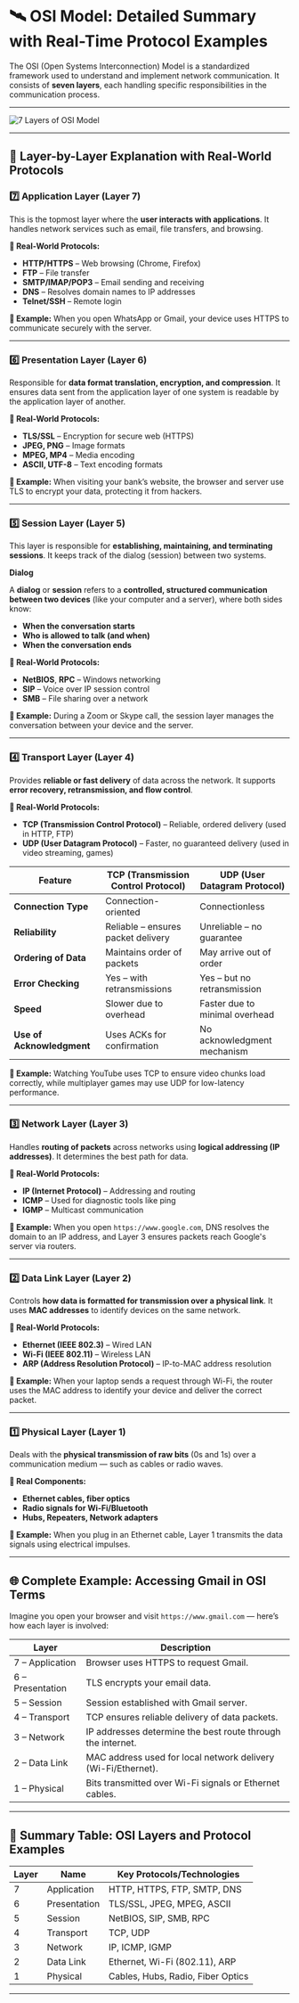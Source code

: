 # 🛰️ OSI Model: Detailed Summary with Real-Time Protocol Examples

The OSI (Open Systems Interconnection) Model is a standardized framework used to understand and implement network communication. It consists of **seven layers**, each handling specific responsibilities in the communication process.

---
![7 Layers of OSI Model](7-layer-of-osi-model.png)

---

## 🔹 Layer-by-Layer Explanation with Real-World Protocols

### 7️⃣ Application Layer (Layer 7)
This is the topmost layer where the **user interacts with applications**. It handles network services such as email, file transfers, and browsing.  

**🧠 Real-World Protocols:**  
- **HTTP/HTTPS** – Web browsing (Chrome, Firefox)  
- **FTP** – File transfer  
- **SMTP/IMAP/POP3** – Email sending and receiving  
- **DNS** – Resolves domain names to IP addresses  
- **Telnet/SSH** – Remote login

**🧪 Example:** When you open WhatsApp or Gmail, your device uses HTTPS to communicate securely with the server.

---

### 6️⃣ Presentation Layer (Layer 6)
Responsible for **data format translation, encryption, and compression**. It ensures data sent from the application layer of one system is readable by the application layer of another.

**🧠 Real-World Protocols:**  
- **TLS/SSL** – Encryption for secure web (HTTPS)  
- **JPEG, PNG** – Image formats  
- **MPEG, MP4** – Media encoding  
- **ASCII, UTF-8** – Text encoding formats

**🧪 Example:** When visiting your bank’s website, the browser and server use TLS to encrypt your data, protecting it from hackers.

---

### 5️⃣ Session Layer (Layer 5)
This layer is responsible for **establishing, maintaining, and terminating sessions**. It keeps track of the dialog (session) between two systems.

**Dialog**

A **dialog** or **session** refers to a **controlled, structured communication between two devices** (like your computer and a server), where both sides know:

- **When the conversation starts**
- **Who is allowed to talk (and when)**
- **When the conversation ends**

**🧠 Real-World Protocols:**  
- **NetBIOS**, **RPC** – Windows networking  
- **SIP** – Voice over IP session control  
- **SMB** – File sharing over a network

**🧪 Example:** During a Zoom or Skype call, the session layer manages the conversation between your device and the server.

---

### 4️⃣ Transport Layer (Layer 4)
Provides **reliable or fast delivery** of data across the network. It supports **error recovery, retransmission, and flow control**.

**🧠 Real-World Protocols:**  
- **TCP (Transmission Control Protocol)** – Reliable, ordered delivery (used in HTTP, FTP)  
- **UDP (User Datagram Protocol)** – Faster, no guaranteed delivery (used in video streaming, games)


| Feature                     | **TCP (Transmission Control Protocol)**       | **UDP (User Datagram Protocol)**           |
|----------------------------|------------------------------------------------|--------------------------------------------|
| **Connection Type**        | Connection-oriented                            | Connectionless               |
| **Reliability**            | Reliable – ensures packet delivery             |  Unreliable – no guarantee                |
| **Ordering of Data**       | Maintains order of packets                     |  May arrive out of order                  |
| **Error Checking**         | Yes – with retransmissions                     |  Yes – but no retransmission              |
| **Speed**                  | Slower due to overhead                         | Faster due to minimal overhead             |
| **Use of Acknowledgment**  | Uses ACKs for confirmation                     |  No acknowledgment mechanism              |

**🧪 Example:** Watching YouTube uses TCP to ensure video chunks load correctly, while multiplayer games may use UDP for low-latency performance.

---

### 3️⃣ Network Layer (Layer 3)
Handles **routing of packets** across networks using **logical addressing (IP addresses)**. It determines the best path for data.

**🧠 Real-World Protocols:**  
- **IP (Internet Protocol)** – Addressing and routing  
- **ICMP** – Used for diagnostic tools like ping  
- **IGMP** – Multicast communication

**🧪 Example:** When you open `https://www.google.com`, DNS resolves the domain to an IP address, and Layer 3 ensures packets reach Google's server via routers.

---

### 2️⃣ Data Link Layer (Layer 2)
Controls **how data is formatted for transmission over a physical link**. It uses **MAC addresses** to identify devices on the same network.

**🧠 Real-World Protocols:**  
- **Ethernet (IEEE 802.3)** – Wired LAN  
- **Wi-Fi (IEEE 802.11)** – Wireless LAN  
- **ARP (Address Resolution Protocol)** – IP-to-MAC address resolution

**🧪 Example:** When your laptop sends a request through Wi-Fi, the router uses the MAC address to identify your device and deliver the correct packet.

---

### 1️⃣ Physical Layer (Layer 1)
Deals with the **physical transmission of raw bits** (0s and 1s) over a communication medium — such as cables or radio waves.

**🧠 Real Components:**  
- **Ethernet cables, fiber optics**  
- **Radio signals for Wi-Fi/Bluetooth**  
- **Hubs, Repeaters, Network adapters**

**🧪 Example:** When you plug in an Ethernet cable, Layer 1 transmits the data signals using electrical impulses.

---

## 🌐 Complete Example: Accessing Gmail in OSI Terms

Imagine you open your browser and visit `https://www.gmail.com` — here’s how each layer is involved:

| Layer | Description                                                                 |
|-------|-----------------------------------------------------------------------------|
| 7 – Application     | Browser uses HTTPS to request Gmail.                          |
| 6 – Presentation    | TLS encrypts your email data.                                 |
| 5 – Session         | Session established with Gmail server.                        |
| 4 – Transport       | TCP ensures reliable delivery of data packets.                |
| 3 – Network         | IP addresses determine the best route through the internet.   |
| 2 – Data Link       | MAC address used for local network delivery (Wi-Fi/Ethernet). |
| 1 – Physical        | Bits transmitted over Wi-Fi signals or Ethernet cables.       |

---

## 📌 Summary Table: OSI Layers and Protocol Examples

| Layer | Name             | Key Protocols/Technologies                          |
|-------|------------------|-----------------------------------------------------|
| 7     | Application      | HTTP, HTTPS, FTP, SMTP, DNS                         |
| 6     | Presentation     | TLS/SSL, JPEG, MPEG, ASCII                          |
| 5     | Session          | NetBIOS, SIP, SMB, RPC                              |
| 4     | Transport        | TCP, UDP                                            |
| 3     | Network          | IP, ICMP, IGMP                                      |
| 2     | Data Link        | Ethernet, Wi-Fi (802.11), ARP                       |
| 1     | Physical         | Cables, Hubs, Radio, Fiber Optics                   |

---


